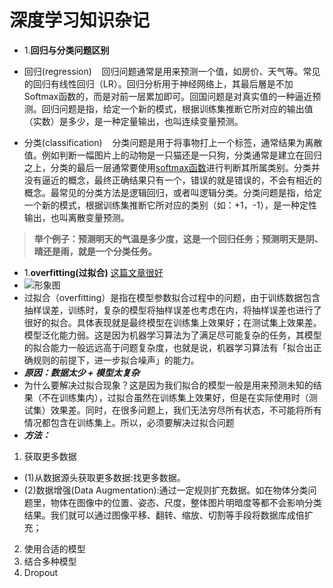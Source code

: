 # 深度学习知识杂记
* 1.**回归与分类问题区别**
* 回归(regression)
   回归问题通常是用来预测一个值，如房价、天气等。常见的回归有线性回归（LR）。回归分析用于神经网络上，其最后層是不加Softmax函数的，而是对前一层累加即可。回国问题是对真实值的一种逼近预测。回归问题是指，给定一个新的模式，根据训练集推断它所对应的输出值（实数）是多少，是一种定量输出，也叫连续变量预测。

* 分类(classification)
   分类问题是用于将事物打上一个标签，通常结果为离散值。例如判断一幅图片上的动物是一只猫还是一只狗，分类通常是建立在回归之上，分类的最后一层通常要使用[softmax函数](https://zh.wikipedia.org/wiki/Softmax函数)进行判断其所属类别。分类并没有逼近的概念，最终正确结果只有一个，错误的就是错误的，不会有相近的概念。最常见的分类方法是逻辑回归，或者叫逻辑分类。分类问题是指，给定一个新的模式，根据训练集推断它所对应的类别（如：+1，-1），是一种定性输出，也叫离散变量预测。

>**举个例子：预测明天的气温是多少度，这是一个回归任务；预测明天是阴、晴还是雨，就是一个分类任务。**

* 1.**overfitting(过拟合)** [这篇文章很好](http://www.sohu.com/a/141066820_651893)
* ![形象图](https://pic3.zhimg.com/8969c2e4308c99c5158e0b042880fd02_b.jpg)
*  过拟合（overfitting）是指在模型参数拟合过程中的问题，由于训练数据包含抽样误差，训练时，复杂的模型将抽样误差也考虑在内，将抽样误差也进行了很好的拟合。具体表现就是最终模型在训练集上效果好；在测试集上效果差。模型泛化能力弱。这是因为机器学习算法为了满足尽可能复杂的任务，其模型的拟合能力一般远远高于问题复杂度，也就是说，机器学习算法有「拟合出正确规则的前提下，进一步拟合噪声」的能力。
 *  ***原因：数据太少 + 模型太复杂***
 *  为什么要解决过拟合现象？这是因为我们拟合的模型一般是用来预测未知的结果（不在训练集内），过拟合虽然在训练集上效果好，但是在实际使用时（测试集）效果差。同时，在很多问题上，我们无法穷尽所有状态，不可能将所有情况都包含在训练集上。所以，必须要解决过拟合问题
* ***方法：***
 1. 获取更多数据
*   (1)从数据源头获取更多数据:找更多数据。
*   (2)数据增强(Data Augmentation):通过一定规则扩充数据。如在物体分类问题里，物体在图像中的位置、姿态、尺度，整体图片明暗度等都不会影响分类结果。我们就可以通过图像平移、翻转、缩放、切割等手段将数据库成倍扩充；
   2. 使用合适的模型
   3. 结合多种模型
   4. Dropout
   
